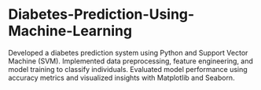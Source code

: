 # Diabetes-Prediction-Using-Machine-Learning
Developed a diabetes prediction system using Python and Support Vector Machine (SVM). Implemented data preprocessing, feature engineering, and model training to classify individuals. Evaluated model performance using accuracy metrics and visualized insights with Matplotlib and Seaborn.
